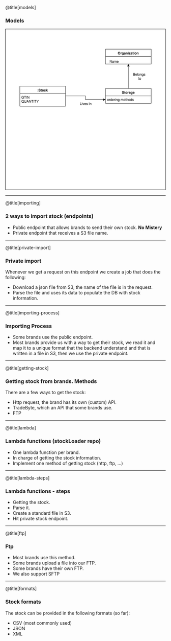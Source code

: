 @title[models]

### Models

![Models](assets/models.png)

---

@title[importing]

### 2 ways to import stock (endpoints)

* Public endpoint that allows brands to send their own stock. **No Mistery**
* Private endpoint that receives a S3 file name.

---

@title[private-import]

### Private import

Whenever we get a request on this endpoint we create a job that does the following:

* Download a json file from S3, the name of the file is in the request.
* Parse the file and uses its data to populate the DB with stock information.

---

@title[importing-process]

### Importing Process

* Some brands use the public endpoint.
* Most brands provide us with a way to get their stock, we read it and map it to a unique format that the backend understand and that is written in a file in S3, then we use the private endpoint.


---

@title[getting-stock]

### Getting stock from brands. Methods

There are a few ways to get the stock:
  * Http request, the brand has its own (custom) API.
  * TradeByte, which an API that some brands use.
  * FTP

---

@title[lambda]

### Lambda functions (stockLoader repo)

* One lambda function per brand.
* In charge of getting the stock information.
* Implement one method of getting stock (http, ftp, ...)
---

@title[lambda-steps]

### Lambda functions - steps

* Getting the stock.
* Parse it.
* Create a standard file in S3.
* Hit private stock endpoint.

---

@title[ftp]

### Ftp

* Most brands use this method.
* Some brands upload a file into our FTP.
* Some brands have their own FTP.
* We also support SFTP

---

@title[formats]

### Stock formats

The stock can be provided in the following formats (so far):

* CSV (most commonly used)
* JSON
* XML
